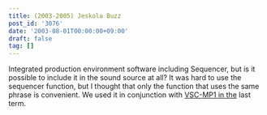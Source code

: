 ```yaml
---
title: (2003-2005) Jeskola Buzz
post_id: '3076'
date: '2003-08-01T00:00:00+09:00'
draft: false
tag: []
---
```


Integrated production environment software including Sequencer, but is it possible to include it in the sound source at all? It was hard to use the sequencer function, but I thought that only the function that uses the same phrase is convenient. We used it in conjunction with [VSC-MP1 in the](/vsc-mp1) last term.